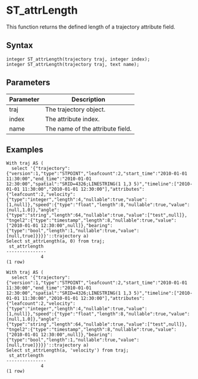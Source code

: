 # ST\_attrLength

This function returns the defined length of a trajectory attribute field.

## Syntax

```
integer ST_attrLength(trajectory traj, integer index);
integer ST_attrLength(trajectory traj, text name);
```

## Parameters

|Parameter|Description|
|---------|-----------|
|traj|The trajectory object.|
|i​ndex|The attribute index.|
|name|The name of the attribute field.|

## Examples

```
With traj AS (
  select '{"trajectory":{"version":1,"type":"STPOINT","leafcount":2,"start_time":"2010-01-01 11:30:00","end_time":"2010-01-01 12:30:00","spatial":"SRID=4326;LINESTRING(1 1,3 5)","timeline":["2010-01-01 11:30:00","2010-01-01 12:30:00"],"attributes":{"leafcount":2,"velocity":{"type":"integer","length":4,"nullable":true,"value":[1,null]},"speed":{"type":"float","length":8,"nullable":true,"value":[null,1.0]},"angle":{"type":"string","length":64,"nullable":true,"value":["test",null]}, "tngel2":{"type":"timestamp","length":8,"nullable":true,"value":["2010-01-01 12:30:00",null]},"bearing":{"type":"bool","length":1,"nullable":true,"value":[null,true]}}}}'::trajectory a)
Select st_attrLength(a, 0) from traj;
 st_attrlength 
---------------
             4
(1 row)

With traj AS (
  select '{"trajectory":{"version":1,"type":"STPOINT","leafcount":2,"start_time":"2010-01-01 11:30:00","end_time":"2010-01-01 12:30:00","spatial":"SRID=4326;LINESTRING(1 1,3 5)","timeline":["2010-01-01 11:30:00","2010-01-01 12:30:00"],"attributes":{"leafcount":2,"velocity":{"type":"integer","length":4,"nullable":true,"value":[1,null]},"speed":{"type":"float","length":8,"nullable":true,"value":[null,1.0]},"angle":{"type":"string","length":64,"nullable":true,"value":["test",null]}, "tngel2":{"type":"timestamp","length":8,"nullable":true,"value":["2010-01-01 12:30:00",null]},"bearing":{"type":"bool","length":1,"nullable":true,"value":[null,true]}}}}'::trajectory a)
Select st_attrLength(a, 'velocity') from traj;
 st_attrlength 
---------------
             4
(1 row)
```

